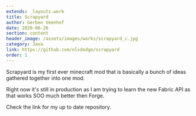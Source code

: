 ```yaml
---
extends: _layouts.work
title: Scrapyard
author: Gerben Veenhof
date: 2020-06-26
section: content
header_image: /assets/images/works/scrapyard_c.jpg
category: Java
link: https://github.com/nlxdodge/scrapyard
order: 1
---
```


Scrapyard is my first ever minecraft mod that is basically a bunch of ideas gathered together into one mod.

Right now it's still in production as I am trying to learn the new Fabric API as that works SOO much better then Forge.

Check the link for my up to date repository.